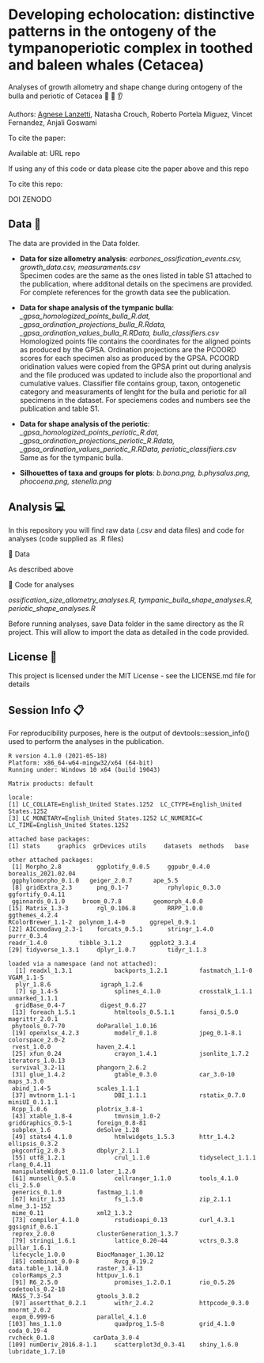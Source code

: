 # Developing echolocation: distinctive patterns in the ontogeny of the tympanoperiotic complex in toothed and baleen whales (Cetacea)
Analyses of growth allometry and shape change during ontogeny of the bulla and periotic of Cetacea  :dolphin: :whale: 👂

Authors: [Agnese Lanzetti](mailto:agnese.lanzetti@gmail.com?subject=[GitHub]%20Earbones%20Paper%20Code), Natasha Crouch, Roberto Portela Miguez, Vincet Fernandez, Anjali Goswami

To cite the paper:


Available at: URL repo

If using any of this code or data please cite the paper above and this repo

To cite this repo:


DOI ZENODO

## Data :floppy_disk: 

The data are provided in the Data folder.

- __Data for size allometry analysis__: *earbones_ossification_events.csv, growth_data.csv, measuraments.csv* <br />
Specimen codes are the same as the ones listed in table S1 attached to the publication, where additonal details on the specimens are provided. For complete references for the growth data see the publication.

- __Data for shape analysis of the tympanic bulla__: *_gpsa_homologized_points_bulla_R.dat, _gpsa_ordination_projections_bulla_R.Rdata, _gpsa_ordination_values_bulla_R.RData, bulla_classifiers.csv* <br />
Homologized points file contains the coordinates for the aligned points as produced by the GPSA. Ordination projections are the PCOORD scores for each specimen also as produced by the GPSA. PCOORD oridination values were copied from the GPSA print out during analysis and the file produced was updated to include also the proportional and cumulative values. Classifier file contains group, taxon, ontogenetic category and measuraments of lenght for the bulla and periotic for all specimens in the dataset. For speciemens codes and numbers see the publication and table S1.

- __Data for shape analysis of the periotic__: *_gpsa_homologized_points_periotic_R.dat, _gpsa_ordination_projections_periotic_R.Rdata, _gpsa_ordination_values_periotic_R.RData, periotic_classifiers.csv* <br />
Same as for the tympanic bulla.

- __Silhouettes of taxa and groups for plots__: *b.bona.png, b.physalus.png, phocoena.png, stenella.png*

## Analysis :computer:
In this repository you will find raw data (.csv and data files) and code for analyses (code supplied as .R files)

📁 Data

As described above

📁 Code for analyses

*ossification_size_allometry_analyses.R, tympanic_bulla_shape_analyses.R, periotic_shape_analyses.R*

Before running analyses, save Data folder in the same directory as the R project. This will allow to import the data as detailed in the code provided.

## License 📃
This project is licensed under the MIT License - see the LICENSE.md file for details

## Session Info 📋
For reproducibility purposes, here is the output of devtools::session_info() used to perform the analyses in the publication.

```
R version 4.1.0 (2021-05-18)
Platform: x86_64-w64-mingw32/x64 (64-bit)
Running under: Windows 10 x64 (build 19043)

Matrix products: default

locale:
[1] LC_COLLATE=English_United States.1252  LC_CTYPE=English_United States.1252    
[3] LC_MONETARY=English_United States.1252 LC_NUMERIC=C LC_TIME=English_United States.1252    

attached base packages:
[1] stats     graphics  grDevices utils     datasets  methods   base     

other attached packages:
 [1] Morpho_2.8          ggplotify_0.0.5     ggpubr_0.4.0        borealis_2021.02.04 
 ggphylomorpho_0.1.0   geiger_2.0.7      ape_5.5            
 [8] gridExtra_2.3       png_0.1-7           rphylopic_0.3.0     ggfortify_0.4.11   
 gginnards_0.1.0     broom_0.7.8         geomorph_4.0.0     
[15] Matrix_1.3-3        rgl_0.106.8         RRPP_1.0.0          ggthemes_4.2.4      
RColorBrewer_1.1-2  polynom_1.4-0       ggrepel_0.9.1      
[22] AICcmodavg_2.3-1    forcats_0.5.1       stringr_1.4.0       purrr_0.3.4     
readr_1.4.0         tibble_3.1.2        ggplot2_3.3.4      
[29] tidyverse_1.3.1     dplyr_1.0.7         tidyr_1.1.3        

loaded via a namespace (and not attached):
  [1] readxl_1.3.1            backports_1.2.1         fastmatch_1.1-0           VGAM_1.1-5              
  plyr_1.8.6              igraph_1.2.6           
  [7] sp_1.4-5                splines_4.1.0           crosstalk_1.1.1           unmarked_1.1.1         
  gridBase_0.4-7          digest_0.6.27          
 [13] foreach_1.5.1           htmltools_0.5.1.1       fansi_0.5.0              magrittr_2.0.1      
 phytools_0.7-70         doParallel_1.0.16      
 [19] openxlsx_4.2.3          modelr_0.1.8            jpeg_0.1-8.1             colorspace_2.0-2      
 rvest_1.0.0             haven_2.4.1            
 [25] xfun_0.24               crayon_1.4.1            jsonlite_1.7.2           iterators_1.0.13     
 survival_3.2-11         phangorn_2.6.2         
 [31] glue_1.4.2              gtable_0.3.0            car_3.0-10               maps_3.3.0              
 abind_1.4-5             scales_1.1.1           
 [37] mvtnorm_1.1-1           DBI_1.1.1               rstatix_0.7.0            miniUI_0.1.1.1          
 Rcpp_1.0.6              plotrix_3.8-1          
 [43] xtable_1.8-4            tmvnsim_1.0-2           gridGraphics_0.5-1       foreign_0.8-81          
 subplex_1.6             deSolve_1.28           
 [49] stats4_4.1.0            htmlwidgets_1.5.3       httr_1.4.2               ellipsis_0.3.2         
 pkgconfig_2.0.3         dbplyr_2.1.1           
 [55] utf8_1.2.1              crul_1.1.0              tidyselect_1.1.1         rlang_0.4.11           
 manipulateWidget_0.11.0 later_1.2.0            
 [61] munsell_0.5.0           cellranger_1.1.0        tools_4.1.0              cli_2.5.0             
 generics_0.1.0          fastmap_1.1.0          
 [67] knitr_1.33              fs_1.5.0                zip_2.1.1                nlme_3.1-152        
 mime_0.11               xml2_1.3.2             
 [73] compiler_4.1.0          rstudioapi_0.13         curl_4.3.1               ggsignif_0.6.1        
 reprex_2.0.0            clusterGeneration_1.3.7
 [79] stringi_1.6.1           lattice_0.20-44         vctrs_0.3.8              pillar_1.6.1         
 lifecycle_1.0.0         BiocManager_1.30.12    
 [85] combinat_0.0-8          Rvcg_0.19.2             data.table_1.14.0        raster_3.4-13           
 colorRamps_2.3          httpuv_1.6.1           
 [91] R6_2.5.0                promises_1.2.0.1        rio_0.5.26               codetools_0.2-18        
 MASS_7.3-54             gtools_3.8.2           
 [97] assertthat_0.2.1        withr_2.4.2             httpcode_0.3.0           mnormt_2.0.2            
 expm_0.999-6            parallel_4.1.0         
[103] hms_1.1.0               quadprog_1.5-8          grid_4.1.0              coda_0.19-4            
rvcheck_0.1.8           carData_3.0-4          
[109] numDeriv_2016.8-1.1     scatterplot3d_0.3-41    shiny_1.6.0             lubridate_1.7.10      
```
